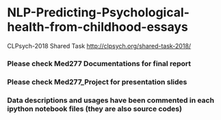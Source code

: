 # NLP-Predicting-Psychological-health-from-childhood-essays
CLPsych-2018 Shared Task http://clpsych.org/shared-task-2018/

### Please check Med277 Documentations for final report
### Please check Med277_Project for presentation slides
### Data descriptions and usages have been commented in each ipython notebook files (they are also source codes)
